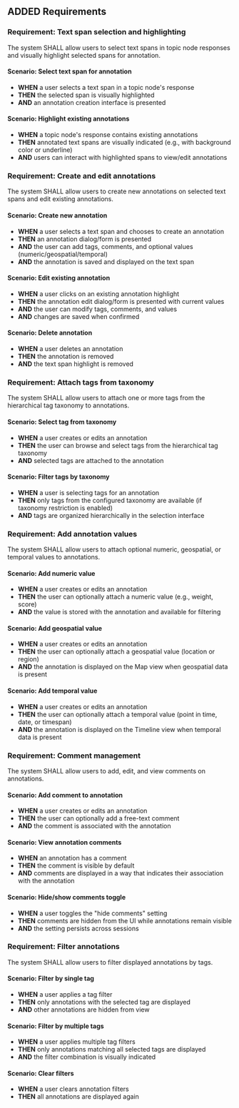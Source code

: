 ## ADDED Requirements

### Requirement: Text span selection and highlighting
The system SHALL allow users to select text spans in topic node responses and visually highlight selected spans for annotation.

#### Scenario: Select text span for annotation
- **WHEN** a user selects a text span in a topic node's response
- **THEN** the selected span is visually highlighted
- **AND** an annotation creation interface is presented

#### Scenario: Highlight existing annotations
- **WHEN** a topic node's response contains existing annotations
- **THEN** annotated text spans are visually indicated (e.g., with background color or underline)
- **AND** users can interact with highlighted spans to view/edit annotations

### Requirement: Create and edit annotations
The system SHALL allow users to create new annotations on selected text spans and edit existing annotations.

#### Scenario: Create new annotation
- **WHEN** a user selects a text span and chooses to create an annotation
- **THEN** an annotation dialog/form is presented
- **AND** the user can add tags, comments, and optional values (numeric/geospatial/temporal)
- **AND** the annotation is saved and displayed on the text span

#### Scenario: Edit existing annotation
- **WHEN** a user clicks on an existing annotation highlight
- **THEN** the annotation edit dialog/form is presented with current values
- **AND** the user can modify tags, comments, and values
- **AND** changes are saved when confirmed

#### Scenario: Delete annotation
- **WHEN** a user deletes an annotation
- **THEN** the annotation is removed
- **AND** the text span highlight is removed

### Requirement: Attach tags from taxonomy
The system SHALL allow users to attach one or more tags from the hierarchical tag taxonomy to annotations.

#### Scenario: Select tag from taxonomy
- **WHEN** a user creates or edits an annotation
- **THEN** the user can browse and select tags from the hierarchical tag taxonomy
- **AND** selected tags are attached to the annotation

#### Scenario: Filter tags by taxonomy
- **WHEN** a user is selecting tags for an annotation
- **THEN** only tags from the configured taxonomy are available (if taxonomy restriction is enabled)
- **AND** tags are organized hierarchically in the selection interface

### Requirement: Add annotation values
The system SHALL allow users to attach optional numeric, geospatial, or temporal values to annotations.

#### Scenario: Add numeric value
- **WHEN** a user creates or edits an annotation
- **THEN** the user can optionally attach a numeric value (e.g., weight, score)
- **AND** the value is stored with the annotation and available for filtering

#### Scenario: Add geospatial value
- **WHEN** a user creates or edits an annotation
- **THEN** the user can optionally attach a geospatial value (location or region)
- **AND** the annotation is displayed on the Map view when geospatial data is present

#### Scenario: Add temporal value
- **WHEN** a user creates or edits an annotation
- **THEN** the user can optionally attach a temporal value (point in time, date, or timespan)
- **AND** the annotation is displayed on the Timeline view when temporal data is present

### Requirement: Comment management
The system SHALL allow users to add, edit, and view comments on annotations.

#### Scenario: Add comment to annotation
- **WHEN** a user creates or edits an annotation
- **THEN** the user can optionally add a free-text comment
- **AND** the comment is associated with the annotation

#### Scenario: View annotation comments
- **WHEN** an annotation has a comment
- **THEN** the comment is visible by default
- **AND** comments are displayed in a way that indicates their association with the annotation

#### Scenario: Hide/show comments toggle
- **WHEN** a user toggles the "hide comments" setting
- **THEN** comments are hidden from the UI while annotations remain visible
- **AND** the setting persists across sessions

### Requirement: Filter annotations
The system SHALL allow users to filter displayed annotations by tags.

#### Scenario: Filter by single tag
- **WHEN** a user applies a tag filter
- **THEN** only annotations with the selected tag are displayed
- **AND** other annotations are hidden from view

#### Scenario: Filter by multiple tags
- **WHEN** a user applies multiple tag filters
- **THEN** only annotations matching all selected tags are displayed
- **AND** the filter combination is visually indicated

#### Scenario: Clear filters
- **WHEN** a user clears annotation filters
- **THEN** all annotations are displayed again

